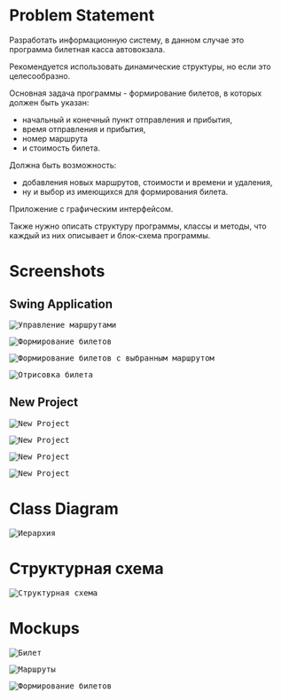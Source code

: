 # Problem Statement

Разработать информационную систему, в данном случае это программа билетная касса автовокзала. 

Рекомендуется использовать динамические структуры, но если это целесообразно. 

Основная задача программы - формирование билетов, в которых должен быть указан:
- начальный и конечный пункт отправления и прибытия, 
- время отправления и прибытия, 
- номер маршрута 
- и стоимость билета. 

Должна быть возможность:
- добавления новых маршрутов, стоимости и времени и удаления, 
- ну и выбор из имеющихся для формирования билета.

Приложение с графическим интерфейсом. 

Также нужно описать структуру программы, классы и методы, что каждый из них описывает и блок-схема программы. 

# Screenshots

## Swing Application

<kbd>![Управление маршрутами](screenshots/2018-08-15/%D0%A3%D0%BF%D1%80%D0%B0%D0%B2%D0%BB%D0%B5%D0%BD%D0%B8%D0%B5%20%D0%BC%D0%B0%D1%80%D1%88%D1%80%D1%83%D1%82%D0%B0%D0%BC%D0%B8%20%D0%BE%D1%82%202018-08-15%2022-43-06.png)</kbd>

<kbd>![Формирование билетов](screenshots/2018-08-15/%D0%A4%D0%BE%D1%80%D0%BC%D0%B8%D1%80%D0%BE%D0%B2%D0%B0%D0%BD%D0%B8%D0%B5%20%D0%B1%D0%B8%D0%BB%D0%B5%D1%82%D0%BE%D0%B2%20%D0%BE%D1%82%202018-08-15%2022-43-27.png)</kbd>

<kbd>![Формирование билетов с выбранным маршрутом](screenshots/2018-08-15/%D0%A4%D0%BE%D1%80%D0%BC%D0%B8%D1%80%D0%BE%D0%B2%D0%B0%D0%BD%D0%B8%D0%B5%20%D0%B1%D0%B8%D0%BB%D0%B5%D1%82%D0%BE%D0%B2%20%D1%81%20%D0%B2%D1%8B%D0%B1%D1%80%D0%B0%D0%BD%D0%BD%D1%8B%D0%BC%20%D0%BC%D0%B0%D1%80%D1%88%D1%80%D1%83%D1%82%D0%BE%D0%BC%20%D0%BE%D1%82%202018-08-15%2022-43-48.png)</kbd>

<kbd>![Отрисовка билета](screenshots/2018-08-15/%D0%9E%D1%82%D1%80%D0%B8%D1%81%D0%BE%D0%B2%D0%BA%D0%B0%20%D0%B1%D0%B8%D0%BB%D0%B5%D1%82%D0%B0%20%D0%BE%D1%82%202018-08-15%2022-44-08.png)</kbd>

## New Project

<kbd>![New Project](screenshots/New%20Project%20%5B1%5D.png)</kbd>

<kbd>![New Project](screenshots/New%20Project%20%5B2%5D.png)</kbd>

<kbd>![New Project](screenshots/New%20Project%20%5B3%5D.png)</kbd>

<kbd>![New Project](screenshots/New%20Project%20%5B4%5D.png)</kbd>

# Class Diagram

<kbd>![Иерархия](documents/%D0%98%D0%B5%D1%80%D0%B0%D1%80%D1%85%D0%B8%D1%8F%20%D0%BE%D1%82%202018-08-16%2020-36.png)</kbd>

# Структурная схема

<kbd>![Структурная схема](documents/%D0%A1%D1%82%D1%80%D1%83%D0%BA%D1%82%D1%83%D1%80%D0%BD%D0%B0%D1%8F%20%D1%81%D1%85%D0%B5%D0%BC%D0%B0%20%D0%BE%D1%82%202018-08-16%2020-36.png)</kbd>

# Mockups

<kbd>![Билет](mockups/%D0%9C%D0%B0%D0%BA%D0%B5%D1%82%20%D0%BE%D1%82%202018-08-07%2018-09%20-%20%D0%91%D0%B8%D0%BB%D0%B5%D1%82.png)</kbd>

<kbd>![Маршруты](mockups/%D0%9C%D0%B0%D0%BA%D0%B5%D1%82%20%D0%BE%D1%82%202018-08-07%2018-09%20-%20%D0%9C%D0%B0%D1%80%D1%88%D1%80%D1%83%D1%82%D1%8B.png)</kbd>

<kbd>![Формирование билетов](mockups/%D0%9C%D0%B0%D0%BA%D0%B5%D1%82%20%D0%BE%D1%82%202018-08-07%2018-09%20-%20%D0%A4%D0%BE%D1%80%D0%BC%D0%B8%D1%80%D0%BE%D0%B2%D0%B0%D0%BD%D0%B8%D0%B5%20%D0%B1%D0%B8%D0%BB%D0%B5%D1%82%D0%BE%D0%B2.png)</kbd>

